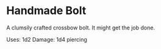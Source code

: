 ﻿# Handmade Bolt

A clumsily crafted crossbow bolt. It might get the job done.

Uses: 1d2
Damage: 1d4 piercing